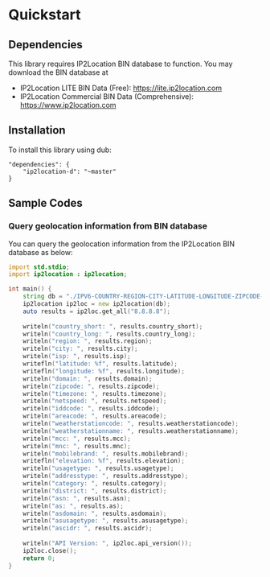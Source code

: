 # Quickstart

## Dependencies

This library requires IP2Location BIN database to function. You may
download the BIN database at

-   IP2Location LITE BIN Data (Free): <https://lite.ip2location.com>
-   IP2Location Commercial BIN Data (Comprehensive):
    <https://www.ip2location.com>

## Installation

To install this library using dub:

```
"dependencies": {
    "ip2location-d": "~master"
}
```

## Sample Codes

### Query geolocation information from BIN database

You can query the geolocation information from the IP2Location BIN database as below:

```d
import std.stdio;
import ip2location : ip2location;

int main() {
	string db = "./IPV6-COUNTRY-REGION-CITY-LATITUDE-LONGITUDE-ZIPCODE-TIMEZONE-ISP-DOMAIN-NETSPEED-AREACODE-WEATHER-MOBILE-ELEVATION-USAGETYPE-ADDRESSTYPE-CATEGORY-DISTRICT-ASN.BIN";
	ip2location ip2loc = new ip2location(db);
	auto results = ip2loc.get_all("8.8.8.8");
	
	writeln("country_short: ", results.country_short);
	writeln("country_long: ", results.country_long);
	writeln("region: ", results.region);
	writeln("city: ", results.city);
	writeln("isp: ", results.isp);
	writefln("latitude: %f", results.latitude);
	writefln("longitude: %f", results.longitude);
	writeln("domain: ", results.domain);
	writeln("zipcode: ", results.zipcode);
	writeln("timezone: ", results.timezone);
	writeln("netspeed: ", results.netspeed);
	writeln("iddcode: ", results.iddcode);
	writeln("areacode: ", results.areacode);
	writeln("weatherstationcode: ", results.weatherstationcode);
	writeln("weatherstationname: ", results.weatherstationname);
	writeln("mcc: ", results.mcc);
	writeln("mnc: ", results.mnc);
	writeln("mobilebrand: ", results.mobilebrand);
	writefln("elevation: %f", results.elevation);
	writeln("usagetype: ", results.usagetype);
	writeln("addresstype: ", results.addresstype);
	writeln("category: ", results.category);
	writeln("district: ", results.district);
	writeln("asn: ", results.asn);
	writeln("as: ", results.as);
	writeln("asdomain: ", results.asdomain);
	writeln("asusagetype: ", results.asusagetype);
	writeln("ascidr: ", results.ascidr);
	
	writeln("API Version: ", ip2loc.api_version());
	ip2loc.close();
	return 0;
}
```